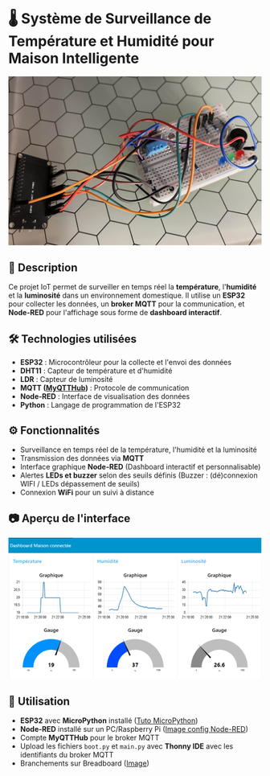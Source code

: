 # 🌡️ Système de Surveillance de Température et Humidité pour Maison Intelligente

![Aperçu du projet](.github/preview.jpg)  

## 📌 Description  
Ce projet IoT permet de surveiller en temps réel la **température**, l'**humidité** et la **luminosité** dans un environnement domestique. Il utilise un **ESP32** pour collecter les données, un **broker MQTT** pour la communication, et **Node-RED** pour l'affichage sous forme de **dashboard interactif**.  

## 🛠️ Technologies utilisées  
- **ESP32** : Microcontrôleur pour la collecte et l'envoi des données  
- **DHT11** : Capteur de température et d'humidité  
- **LDR** : Capteur de luminosité  
- **MQTT ([MyQTTHub](https://myqtthub.com/))** : Protocole de communication  
- **Node-RED** : Interface de visualisation des données  
- **Python** : Langage de programmation de l'ESP32  

## ⚙️ Fonctionnalités  
- Surveillance en temps réel de la température, l'humidité et la luminosité
- Transmission des données via **MQTT**  
- Interface graphique **Node-RED** (Dashboard interactif et personnalisable)  
- Alertes **LEDs et buzzer** selon des seuils définis (Buzzer : (dé)connexion WIFI / LEDs dépassement de seuils)
- Connexion **WiFi** pour un suivi à distance  

## 📷 Aperçu de l'interface  
![Dashboard](.github/dashboard.jpg)

## 🚀 Utilisation  

- **ESP32** avec **MicroPython** installé ([Tuto MicroPython](https://docs.micropython.org/en/latest/esp32/tutorial/intro.html))
- **Node-RED** installé sur un PC/Raspberry Pi ([Image config Node-RED](.github/config-nodered.jpg))
- Compte **MyQTTHub** pour le broker MQTT
- Upload les fichiers `boot.py` et `main.py` avec **Thonny IDE** avec les identifiants du broker MQTT
- Branchements sur Breadboard ([Image](.github/montage.jpg))



